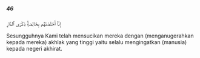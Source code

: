 ##### 46

<span class="ayah">إِنَّآ أَخْلَصْنَٰهُم بِخَالِصَةٍۢ ذِكْرَى ٱلدَّارِ</span>

<span class="ayah_translation">Sesungguhnya Kami telah mensucikan mereka dengan (menganugerahkan kepada mereka) akhlak yang tinggi yaitu selalu mengingatkan (manusia) kepada negeri akhirat.</span>
